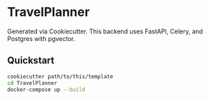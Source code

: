 # TravelPlanner

Generated via Cookiecutter. This backend uses FastAPI, Celery, and Postgres with pgvector.

## Quickstart
```bash
cookiecutter path/to/this/template
cd TravelPlanner
docker-compose up --build
```
